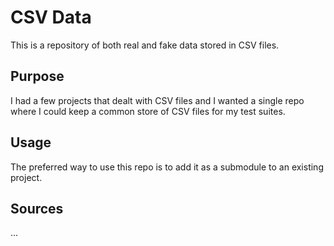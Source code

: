 CSV Data
==========

This is a repository of both real and fake data stored in CSV files. 

Purpose
---------
I had a few projects that dealt with CSV files and I wanted a single
repo where I could keep a common store of CSV files for my test suites.

Usage
---------
The preferred way to use this repo is to add it as a submodule to an 
existing project.

Sources
--------
...